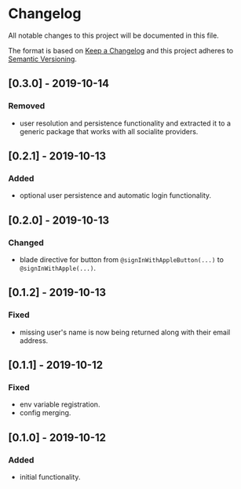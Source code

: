 # Changelog
All notable changes to this project will be documented in this file.

The format is based on [Keep a Changelog](http://keepachangelog.com/en/1.0.0/)
and this project adheres to [Semantic Versioning](http://semver.org/spec/v2.0.0.html).

## [0.3.0] - 2019-10-14
### Removed
- user resolution and persistence functionality and extracted it to a generic
    package that works with all socialite providers.

## [0.2.1] - 2019-10-13
### Added
- optional user persistence and automatic login functionality.

## [0.2.0] - 2019-10-13
### Changed
- blade directive for button from `@signInWithAppleButton(...)` to `@signInWithApple(...)`.

## [0.1.2] - 2019-10-13
### Fixed
- missing user's name is now being returned along with their email address.

## [0.1.1] - 2019-10-12
### Fixed
- env variable registration.
- config merging.

## [0.1.0] - 2019-10-12
### Added
- initial functionality.
